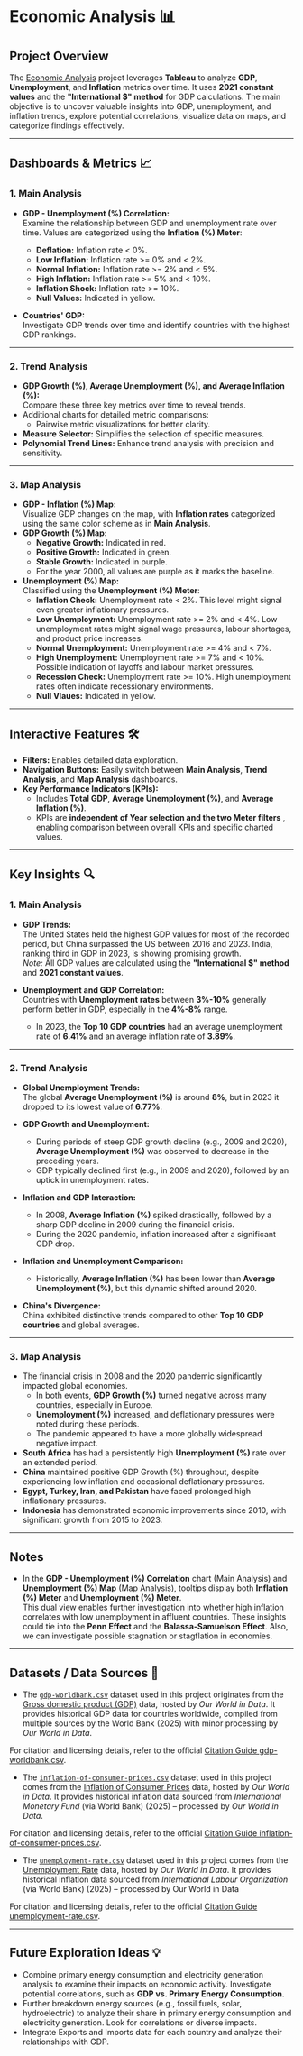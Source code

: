 # Economic Analysis 📊

## Project Overview

The [Economic Analysis](https://github.com/Nagiotis/DS-Projects/blob/main/Tableau/Economic%20Analysis/Economic%20Analysis.twbx) project leverages **Tableau** to analyze **GDP**, **Unemployment**, and **Inflation** metrics over time. It uses **2021 constant values** and the **"International $" method** for GDP calculations. The main objective is to uncover valuable insights into GDP, unemployment, and inflation trends, explore potential correlations, visualize data on maps, and categorize findings effectively.

---

## Dashboards & Metrics 📈

### 1. Main Analysis
- **GDP - Unemployment (%) Correlation:**  
  Examine the relationship between GDP and unemployment rate over time. Values are categorized using the **Inflation (%) Meter**:
  - **Deflation:** Inflation rate < 0%.
  - **Low Inflation:** Inflation rate >= 0% and < 2%.
  - **Normal Inflation:** Inflation rate >= 2% and < 5%.
  - **High Inflation:** Inflation rate >= 5% and < 10%.
  - **Inflation Shock:** Inflation rate >= 10%.
  - **Null Values:** Indicated in yellow.

- **Countries' GDP:**  
  Investigate GDP trends over time and identify countries with the highest GDP rankings.

---

### 2. Trend Analysis
- **GDP Growth (%), Average Unemployment (%), and Average Inflation (%):**  
  Compare these three key metrics over time to reveal trends.
- Additional charts for detailed metric comparisons:
  - Pairwise metric visualizations for better clarity.
- **Measure Selector:** Simplifies the selection of specific measures.
- **Polynomial Trend Lines:** Enhance trend analysis with precision and sensitivity.

---

### 3. Map Analysis
- **GDP - Inflation (%) Map:**  
  Visualize GDP changes on the map, with **Inflation rates** categorized using the same color scheme as in **Main Analysis**.
- **GDP Growth (%) Map:**  
  - **Negative Growth:** Indicated in red.  
  - **Positive Growth:** Indicated in green.  
  - **Stable Growth:** Indicated in purple.  
  - For the year 2000, all values are purple as it marks the baseline.
- **Unemployment (%) Map:**  
  Classified using the **Unemployment (%) Meter**:
  - **Inflation Check:** Unemployment rate < 2%. This level might signal even greater inflationary pressures.
  - **Low Unemployment:** Unemployment rate >= 2% and < 4%. Low unemployment rates might signal wage pressures, labour shortages, and product price increases.
  - **Normal Unemployment:** Unemployment rate >= 4% and < 7%.
  - **High Unemployment:** Unemployment rate >= 7% and < 10%. Possible indication of layoffs and labour market pressures. 
  - **Recession Check:** Unemployment rate >= 10%. High unemployment rates often indicate recessionary environments.
  - **Null Vlaues:** Indicated in yellow.

---

## Interactive Features 🛠️

- **Filters:** Enables detailed data exploration.  
- **Navigation Buttons:** Easily switch between **Main Analysis**, **Trend Analysis**, and **Map Analysis** dashboards.  
- **Key Performance Indicators (KPIs):**  
  - Includes **Total GDP**, **Average Unemployment (%)**, and **Average Inflation (%)**.
  - KPIs are **independent of Year selection and the two Meter filters** , enabling comparison between overall KPIs and specific charted values.

---

## Key Insights 🔍

### 1. Main Analysis
- **GDP Trends:**  
  The United States held the highest GDP values for most of the recorded period, but China surpassed the US between 2016 and 2023. India, ranking third in GDP in 2023, is showing promising growth.  
  *Note:* All GDP values are calculated using the **"International $" method** and **2021 constant values**.
  
- **Unemployment and GDP Correlation:**  
  Countries with **Unemployment rates** between **3%-10%** generally perform better in GDP, especially in the **4%-8%** range.  
  - In 2023, the **Top 10 GDP countries** had an average unemployment rate of **6.41%** and an average inflation rate of **3.89%**.

---

### 2. Trend Analysis
- **Global Unemployment Trends:**  
  The global **Average Unemployment (%)** is around **8%**, but in 2023 it dropped to its lowest value of **6.77%**.

- **GDP Growth and Unemployment:**  
  - During periods of steep GDP growth decline (e.g., 2009 and 2020), **Average Unemployment (%)** was observed to decrease in the preceding years.  
  - GDP typically declined first (e.g., in 2009 and 2020), followed by an uptick in unemployment rates.

- **Inflation and GDP Interaction:**  
  - In 2008, **Average Inflation (%)** spiked drastically, followed by a sharp GDP decline in 2009 during the financial crisis.  
  - During the 2020 pandemic, inflation increased after a significant GDP drop.

- **Inflation and Unemployment Comparison:**  
  - Historically, **Average Inflation (%)** has been lower than **Average Unemployment (%)**, but this dynamic shifted around 2020.

- **China's Divergence:**  
  China exhibited distinctive trends compared to other **Top 10 GDP countries** and global averages.

---

### 3. Map Analysis
- The financial crisis in 2008 and the 2020 pandemic significantly impacted global economies.  
  - In both events, **GDP Growth (%)** turned negative across many countries, especially in Europe.  
  - **Unemployment (%)** increased, and deflationary pressures were noted during these periods.  
  - The pandemic appeared to have a more globally widespread negative impact.
- **South Africa** has had a persistently high **Unemployment (%)** rate over an extended period.  
- **China** maintained positive GDP Growth (%) throughout, despite experiencing low inflation and occasional deflationary pressures.  
- **Egypt, Turkey, Iran, and Pakistan** have faced prolonged high inflationary pressures.  
- **Indonesia** has demonstrated economic improvements since 2010, with significant growth from 2015 to 2023.

---

## Notes
- In the **GDP - Unemployment (%) Correlation** chart (Main Analysis) and **Unemployment (%) Map** (Map Analysis), tooltips display both **Inflation (%) Meter** and **Unemployment (%) Meter**.  
  This dual view enables further investigation into whether high inflation correlates with low unemployment in affluent countries. These insights could tie into the **Penn Effect** and the **Balassa-Samuelson Effect**. Also, we can investigate possible stagnation or stagflation in economies.

---

## Datasets / Data Sources 🌱
- The [`gdp-worldbank.csv`](https://github.com/Nagiotis/DS-Projects/blob/main/Tableau/Economic%20Analysis/gdp-worldbank.csv) dataset used in this project originates from the [Gross domestic product (GDP)](https://ourworldindata.org/grapher/gdp-worldbank) data, hosted by *Our World in Data*. It provides historical GDP data for countries worldwide, compiled from multiple sources by the World Bank (2025) with minor processing by *Our World in Data*.  

For citation and licensing details, refer to the official [Citation Guide gdp-worldbank.csv](https://ourworldindata.org/grapher/gdp-worldbank#reuse-this-work).

- The [`inflation-of-consumer-prices.csv`](https://github.com/Nagiotis/DS-Projects/blob/main/Tableau/Economic%20Analysis/inflation-of-consumer-prices.csv) dataset used in this project comes from the [Inflation of Consumer Prices](https://ourworldindata.org/grapher/inflation-of-consumer-prices) data, hosted by *Our World in Data*. It provides historical inflation data sourced from *International Monetary Fund* (via World Bank) (2025) – processed by *Our World in Data*.

For citation and licensing details, refer to the official [Citation Guide inflation-of-consumer-prices.csv](https://ourworldindata.org/grapher/inflation-of-consumer-prices#reuse-this-work).
  
- The [`unemployment-rate.csv`](https://github.com/Nagiotis/DS-Projects/blob/main/Tableau/Economic%20Analysis/unemployment-rate.csv) dataset used in this project comes from the [Unemployment Rate](https://ourworldindata.org/grapher/unemployment-rate) data, hosted by *Our World in Data*. It provides historical inflation data sourced from *International Labour Organization* (via World Bank) (2025) – processed by Our World in Data

For citation and licensing details, refer to the official [Citation Guide unemployment-rate.csv](https://ourworldindata.org/grapher/unemployment-rate#reuse-this-work).

---

## Future Exploration Ideas 💡
- Combine primary energy consumption and electricity generation analysis to examine their impacts on economic activity. Investigate potential correlations, such as **GDP vs. Primary Energy Consumption**.  
- Further breakdown energy sources (e.g., fossil fuels, solar, hydroelectric) to analyze their share in primary energy consumption and electricity generation. Look for correlations or diverse impacts.  
- Integrate Exports and Imports data for each country and analyze their relationships with GDP.
